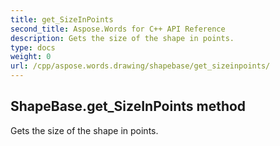 ```yaml
---
title: get_SizeInPoints
second_title: Aspose.Words for C++ API Reference
description: Gets the size of the shape in points. 
type: docs
weight: 0
url: /cpp/aspose.words.drawing/shapebase/get_sizeinpoints/
---
```

## ShapeBase.get_SizeInPoints method


Gets the size of the shape in points. 

